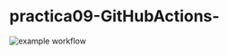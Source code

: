 
# practica09-GitHubActions-
![example workflow](https://github.com/alrevus00/practica09-GitHubActions/actions/workflows/ci-primer-wf.yml/badge.svg)

